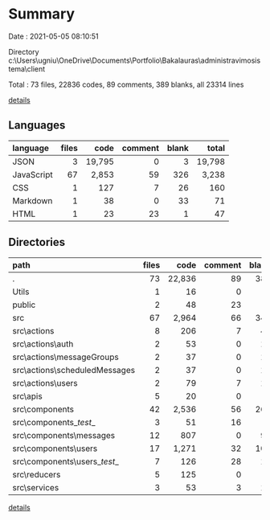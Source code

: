 # Summary

Date : 2021-05-05 08:10:51

Directory c:\Users\ugniu\OneDrive\Documents\Portfolio\Bakalauras\administravimosistema\client

Total : 73 files,  22836 codes, 89 comments, 389 blanks, all 23314 lines

[details](details.md)

## Languages
| language | files | code | comment | blank | total |
| :--- | ---: | ---: | ---: | ---: | ---: |
| JSON | 3 | 19,795 | 0 | 3 | 19,798 |
| JavaScript | 67 | 2,853 | 59 | 326 | 3,238 |
| CSS | 1 | 127 | 7 | 26 | 160 |
| Markdown | 1 | 38 | 0 | 33 | 71 |
| HTML | 1 | 23 | 23 | 1 | 47 |

## Directories
| path | files | code | comment | blank | total |
| :--- | ---: | ---: | ---: | ---: | ---: |
| . | 73 | 22,836 | 89 | 389 | 23,314 |
| Utils | 1 | 16 | 0 | 4 | 20 |
| public | 2 | 48 | 23 | 2 | 73 |
| src | 67 | 2,964 | 66 | 348 | 3,378 |
| src\actions | 8 | 206 | 7 | 48 | 261 |
| src\actions\auth | 2 | 53 | 0 | 12 | 65 |
| src\actions\messageGroups | 2 | 37 | 0 | 10 | 47 |
| src\actions\scheduledMessages | 2 | 37 | 0 | 10 | 47 |
| src\actions\users | 2 | 79 | 7 | 16 | 102 |
| src\apis | 5 | 20 | 0 | 6 | 26 |
| src\components | 42 | 2,536 | 56 | 268 | 2,860 |
| src\components\__test__ | 3 | 51 | 16 | 8 | 75 |
| src\components\messages | 12 | 807 | 0 | 93 | 900 |
| src\components\users | 17 | 1,271 | 32 | 106 | 1,409 |
| src\components\users\__test__ | 7 | 126 | 28 | 18 | 172 |
| src\reducers | 5 | 125 | 0 | 7 | 132 |
| src\services | 3 | 53 | 3 | 14 | 70 |

[details](details.md)
